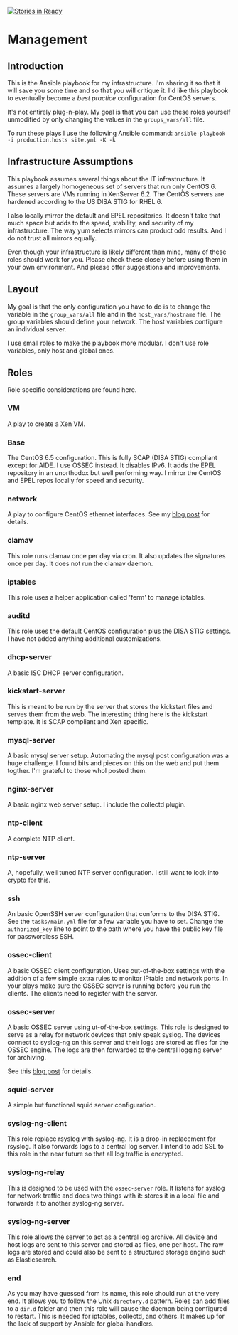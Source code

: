 [![Stories in Ready](https://badge.waffle.io/rbogle/management.png?label=ready&title=Ready)](https://waffle.io/rbogle/management)
# Management

## Introduction

This is the Ansible playbook for my infrastructure. I'm sharing it so that it will save you some time and so that you will critique it. I'd like this playbook to eventually become a *best practice* configuration for CentOS servers.

It's not entirely plug-n-play. My goal is that you can use these roles yourself unmodified by only changing the values in the `groups_vars/all` file. 

To run these plays I use the following Ansible command: `ansible-playbook -i production.hosts site.yml -K -k`

## Infrastructure Assumptions
This playbook assumes several things about the IT infrastructure. It assumes a largely homogeneous set of servers that run only CentOS 6. These servers are VMs running in XenServer 6.2. The CentOS servers are hardened according to the US DISA STIG for RHEL 6. 

I also locally mirror the default and EPEL repositories. It doesn't take that much space but adds to the speed, stability, and security of my infrastructure. The way yum selects mirrors can product odd results. And I do not trust all mirrors equally.

Even though your infrastructure is likely different than mine, many of these roles should work for you. Please check these closely before using them in your own environment. And please offer suggestions and improvements. 

## Layout

My goal is that the only configuration you have to do is to change the variable in the `group_vars/all` file and in the `host_vars/hostname` file.  The group variables should define your network. The host variables configure an individual server.

I use small roles to make the playbook more modular. I don't use role variables, only host and global ones.

## Roles
Role specific considerations are found here.

### VM
A play to create a Xen VM.

### Base
The CentOS 6.5 configuration. This is fully SCAP (DISA STIG) compliant except for AIDE. I use OSSEC instead. It disables IPv6. It adds the EPEL repository in an unorthodox but well performing way. I mirror the CentOS and EPEL repos locally for speed and security. 

### network
A play to configure CentOS ethernet interfaces. See my [blog post](http://wp.me/p4iDAr-7V) for details. 

### clamav
This role runs clamav once per day via cron. It also updates the signatures once per day. It does not run the clamav daemon.

### iptables
This role uses a helper application called 'ferm' to manage iptables. 

### auditd
This role uses the default CentOS configuration plus the DISA STIG settings. I have not added anything additional customizations.

### dhcp-server
A basic ISC DHCP server configuration.

### kickstart-server
This is meant to be run by the server that stores the kickstart files and serves them from the web. The interesting thing here is the kickstart template. It is SCAP compliant and Xen specific.

### mysql-server
A basic mysql server setup. Automating the mysql post configuration was a huge challenge. I found bits and pieces on this on the web and put them togther. I'm grateful to those whol posted them.

### nginx-server
A basic nginx web server setup. I include the collectd plugin.

### ntp-client
A complete NTP client.

### ntp-server
A, hopefully, well tuned NTP server configuration. I still want to look into crypto for this.

### ssh
An basic OpenSSH server configuration that conforms to the DISA STIG. See the `tasks/main.yml` file for a few variable you have to set. Change the `authorized_key` line to point to the path where you have the public key file for passwordless SSH.

### ossec-client
A basic OSSEC client configuration. Uses out-of-the-box settings with the addition of a few simple extra rules to monitor IPtable and network ports. In your plays make sure the OSSEC server is running before you run the clients. The clients need to register with the server.

### ossec-server
A basic OSSEC server using ut-of-the-box settings. This role is designed to serve as a relay for network devices that only speak syslog. The devices connect to syslog-ng on this server and their logs are stored as files for the OSSEC engine. The logs are then forwarded to the central logging server for archiving. 

See this [blog post](http://sharknet.us/2014/04/15/ansible-ossec-role) for details.

### squid-server
A simple but functional squid server configuration.

### syslog-ng-client
This role replace rsyslog with syslog-ng. It is a drop-in replacement for rsyslog. It also forwards logs to a central log server. I intend to add SSL to this role in the near future so that all log traffic is encrypted.

### syslog-ng-relay
This is designed to be used with the `ossec-server` role. It listens for syslog for network traffic and does two things with it: stores it in a local file and forwards it to another syslog-ng server.

### syslog-ng-server
This role allows the server to act as a central log archive. All device and host logs are sent to this server and stored as files, one per host. The raw logs are stored and could also be sent to a structured storage engine such as Elasticsearch.

### end
As you may have guessed from its name, this role should run at the very end. It allows you to follow the Unix `directory.d` pattern. Roles can add files to a `dir.d` folder and then this role will cause the daemon being configured to restart. This is needed for iptables, collectd, and others. It makes up for the lack of support by Ansible for global handlers.